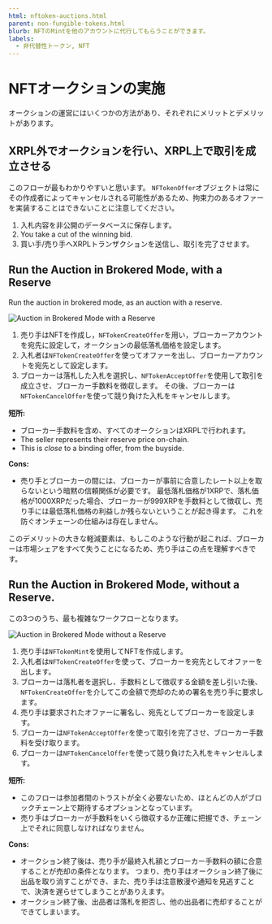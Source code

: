 ```yaml
---
html: nftoken-auctions.html
parent: non-fungible-tokens.html
blurb: NFTのMintを他のアカウントに代行してもらうことができます。
labels:
  - 非代替性トークン, NFT
---
```


# NFTオークションの実施

オークションの運営にはいくつかの方法があり、それぞれにメリットとデメリットがあります。

## XRPL外でオークションを行い、XRPL上で取引を成立させる

このフローが最もわかりやすいと思います。 `NFTokenOffer`オブジェクトは常にその作成者によってキャンセルされる可能性があるため、拘束力のあるオファーを実装することはできないことに注意してください。

1. 入札内容を非公開のデータベースに保存します。
2. You take a cut of the winning bid.
3. 買い手/売り手へXRPLトランザクションを送信し、取引を完了させます。

## Run the Auction in Brokered Mode, with a Reserve

Run the auction in brokered mode, as an auction with a reserve.

![Auction in Brokered Mode with a Reserve](img/nft-auction1.png "Auction in Brokered Mode with a Reserve")

1. 売り手はNFTを作成し，`NFTokenCreateOffer`を用い，ブローカーアカウントを宛先に設定して，オークションの最低落札価格を設定します。
1. 入札者は`NFTokenCreateOffer`を使ってオファーを出し、ブローカーアカウントを宛先として設定します。
1. ブローカーは落札した入札を選択し、`NFTokenAcceptOffer`を使用して取引を成立させ、ブローカー手数料を徴収します。 その後、ブローカーは`NFTokenCancelOffer`を使って競り負けた入札をキャンセルします。

**短所:**

- ブローカー手数料を含め、すべてのオークションはXRPLで行われます。
- The seller represents their reserve price on-chain.
- This is _close_ to a binding offer, from the buyside.

**Cons:**

- 売り手とブローカーの間には、ブローカーが事前に合意したレート以上を取らないという暗黙の信頼関係が必要です。 最低落札価格が1XRPで、落札価格が1000XRPだった場合、ブローカーが999XRPを手数料として徴収し、売り手には最低落札価格の利益しか残らないということが起き得ます。 これを防ぐオンチェーンの仕組みは存在しません。

このデメリットの大きな軽減要素は、もしこのような行動が起これば、ブローカーは市場シェアをすべて失うことになるため、売り手はこの点を理解すべきです。

## Run the Auction in Brokered Mode, without a Reserve.

この3つのうち、最も複雑なワークフローとなります。

![Auction in Brokered Mode without a Reserve](img/nft-auction2.png "Auction in Brokered Mode without a Reserve")

1. 売り手は`NFTokenMint`を使用してNFTを作成します。
1. 入札者は`NFTokenCreateOffer`を使って、ブローカーを宛先としてオファーを出します。
1. ブローカーは落札者を選択し、手数料として徴収する金額を差し引いた後、`NFTokenCreateOffer`を介してこの金額で売却のための署名を売り手に要求します。
1. 売り手は要求されたオファーに署名し、宛先としてブローカーを設定します。
1. ブローカーは`NFTokenAcceptOffer`を使って取引を完了させ、ブローカー手数料を受け取ります。
1. ブローカーは`NFTokenCancelOffer`を使って競り負けた入札をキャンセルします。

**短所:**

- このフローは参加者間のトラストが全く必要ないため、ほとんどの人がブロックチェーン上で期待するオプションとなっています。
- 売り手はブローカーが手数料をいくら徴収するか正確に把握でき、チェーン上でそれに同意しなければなりません。

**Cons:**

- オークション終了後は、売り手が最終入札額とブローカー手数料の額に合意することが売却の条件となります。 つまり、売り手はオークション終了後に出品を取り消すことができ、また、売り手は注意散漫や通知を見逃すことで、決済を遅らせてしまうことがありえます。
- オークション終了後、出品者は落札を拒否し、他の出品者に売却することができてしまいます。
